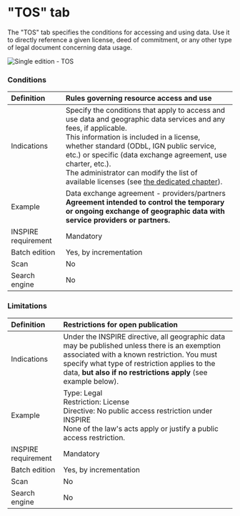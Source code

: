 # "TOS" tab

The "TOS" tab specifies the conditions for accessing and using data. Use it to directly reference a given license, deed of commitment, or any other type of legal document concerning data usage.

![Single edition - TOS](/en/images/inv_edit_one_cgu.png "Single edition - TOS tab")

### Conditions

| Definition          | Rules governing resource access and use |
| :------------------ | :------------------------------------------------ |
| Indications         | Specify the conditions that apply to access and use data and geographic data services and any fees, if applicable.<br />This information is included in a license, whether standard (ODbL, IGN public service, etc.) or specific (data exchange agreement, use charter, etc.).<br />The administrator can modify the list of available licenses (see [the dedicated chapter](/en/features/admin/licences.html)).|
| Example             | Data exchange agreement - providers/partners<br />**Agreement intended to control the temporary or ongoing exchange of geographic data with service providers or partners.** |
| INSPIRE requirement   | Mandatory                   |
| Batch edition     | Yes, by incrementation           |
| Scan                | No                           |
| Search engine | No                         |

### Limitations

| Definition          | Restrictions for open publication      |
| :------------------ | :---------------------------------------- |
| Indications         | Under the INSPIRE directive, all geographic data may be published unless there is an exemption associated with a known restriction. You must specify what type of restriction applies to the data, **but also if no restrictions apply** (see example below). |
| Example             | Type: Legal<br />Restriction: License<br />Directive: No public access restriction under INSPIRE<br />None of the law's acts apply or justify a public access restriction. |
| INSPIRE requirement   | Mandatory                   |
| Batch edition     | Yes, by incrementation           |
| Scan                | No                           |
| Search engine | No                         |

